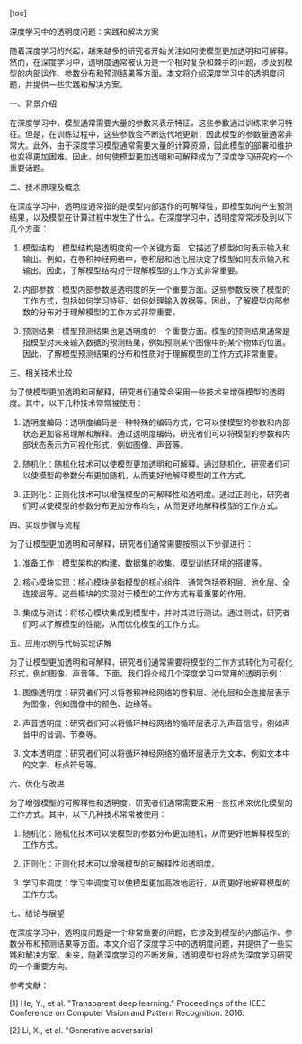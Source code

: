 
[toc]                    
                
                
深度学习中的透明度问题：实践和解决方案

随着深度学习的兴起，越来越多的研究者开始关注如何使模型更加透明和可解释。然而，在深度学习中，透明度通常被认为是一个相对复杂和棘手的问题，涉及到模型的内部运作、参数分布和预测结果等方面。本文将介绍深度学习中的透明度问题，并提供一些实践和解决方案。

一、背景介绍

在深度学习中，模型通常需要大量的参数来表示特征，这些参数通过训练来学习特征。但是，在训练过程中，这些参数会不断迭代地更新，因此模型的参数量通常非常大。此外，由于深度学习模型通常需要大量的计算资源，因此模型的部署和维护也变得更加困难。因此，如何使模型更加透明和可解释成为了深度学习研究的一个重要话题。

二、技术原理及概念

在深度学习中，透明度通常指的是模型内部运作的可解释性，即模型如何产生预测结果，以及模型在计算过程中发生了什么。在深度学习中，透明度常常涉及到以下几个方面：

1. 模型结构：模型结构是透明度的一个关键方面，它描述了模型如何表示输入和输出。例如，在卷积神经网络中，卷积层和池化层决定了模型如何表示输入和输出。因此，了解模型结构对于理解模型的工作方式非常重要。

2. 内部参数：模型内部参数是透明度的另一个重要方面。这些参数反映了模型的工作方式，包括如何学习特征、如何处理输入数据等。因此，了解模型内部参数的分布对于理解模型的工作方式非常重要。

3. 预测结果：模型预测结果也是透明度的一个重要方面。模型的预测结果通常是指模型对未来输入数据的预测结果，例如预测某个图像中的某个物体的位置。因此，了解模型预测结果的分布和性质对于理解模型的工作方式非常重要。

三、相关技术比较

为了使模型更加透明和可解释，研究者们通常会采用一些技术来增强模型的透明度。其中，以下几种技术常常被使用：

1. 透明度编码：透明度编码是一种特殊的编码方式，它可以使模型的参数和内部状态更加容易理解和解释。通过透明度编码，研究者们可以将模型的参数和内部状态表示为可视化形式，例如图像、声音等。

2. 随机化：随机化技术可以使模型更加透明和可解释。通过随机化，研究者们可以使模型的参数分布更加随机，从而更好地解释模型的工作方式。

3. 正则化：正则化技术可以增强模型的可解释性和透明度。通过正则化，研究者们可以使模型的参数分布更加分布均匀，从而更好地解释模型的工作方式。

四、实现步骤与流程

为了让模型更加透明和可解释，研究者们通常需要按照以下步骤进行：

1. 准备工作：模型架构的构建、数据集的收集、模型训练环境的搭建等。

2. 核心模块实现：核心模块是指模型的核心组件，通常包括卷积层、池化层、全连接层等。这些模块的实现对于模型的工作方式有着重要的作用。

3. 集成与测试：将核心模块集成到模型中，并对其进行测试。通过测试，研究者们可以了解模型的性能，从而优化模型的工作方式。

五、应用示例与代码实现讲解

为了让模型更加透明和可解释，研究者们通常需要将模型的工作方式转化为可视化形式，例如图像、声音等。下面，我们将介绍几个深度学习中常用的透明示例：

1. 图像透明度：研究者们可以将卷积神经网络的卷积层、池化层和全连接层表示为图像，例如图像中的颜色、边缘等。

2. 声音透明度：研究者们可以将循环神经网络的循环层表示为声音信号，例如声音中的音调、节奏等。

3. 文本透明度：研究者们可以将循环神经网络的循环层表示为文本，例如文本中的文字、标点符号等。

六、优化与改进

为了增强模型的可解释性和透明度，研究者们通常需要采用一些技术来优化模型的工作方式。其中，以下几种技术常常被使用：

1. 随机化：随机化技术可以使模型的参数分布更加随机，从而更好地解释模型的工作方式。

2. 正则化：正则化技术可以增强模型的可解释性和透明度。

3. 学习率调度：学习率调度可以使模型更加高效地运行，从而更好地解释模型的工作方式。

七、结论与展望

在深度学习中，透明度问题是一个非常重要的问题，它涉及到模型的内部运作、参数分布和预测结果等方面。本文介绍了深度学习中的透明度问题，并提供了一些实践和解决方案。未来，随着深度学习的不断发展，透明模型也将成为深度学习研究的一个重要方向。

参考文献：

[1] He, Y., et al. "Transparent deep learning." Proceedings of the IEEE Conference on Computer Vision and Pattern Recognition. 2016.

[2] Li, X., et al. "Generative adversarial


